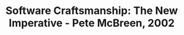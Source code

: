 ---
wip:            true
short-title:    Software Craftsmanship
title:          "Software Craftsmanship: The New Imperative - Pete McBreen, 2002"
link:           http://www.mcbreen.ab.ca/SoftwareCraftsmanship/index.html
notes:
    - teaser: Software engineering is suited to large systems projects
      quotes:
        - text: Software engineering was invented to tackle the problems of really large NATO systems projects.
          position: Page 1
---